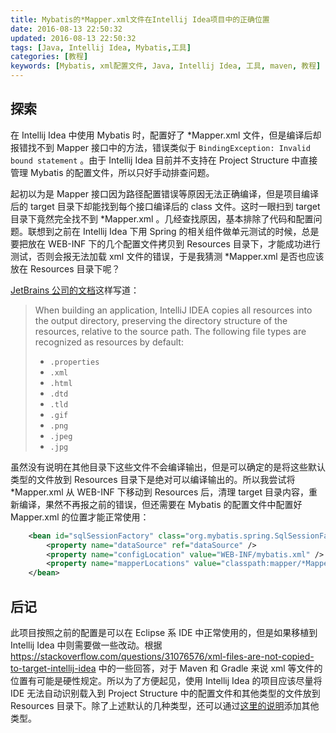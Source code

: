 ```yaml
---
title: Mybatis的*Mapper.xml文件在Intellij Idea项目中的正确位置
date: 2016-08-13 22:50:32
updated: 2016-08-13 22:50:32
tags: [Java, Intellij Idea, Mybatis,工具]
categories: [教程]
keywords: [Mybatis, xml配置文件, Java, Intellij Idea, 工具, maven, 教程]
---
```


## 探索

在 Intellij Idea 中使用 Mybatis 时，配置好了 *Mapper.xml 文件，但是编译后却报错找不到 Mapper 接口中的方法，错误类似于 `BindingException: Invalid bound statement` 。由于 Intellij Idea 目前并不支持在 Project Structure 中直接管理 Mybatis 的配置文件，所以只好手动排查问题。

起初以为是 Mapper 接口因为路径配置错误等原因无法正确编译，但是项目编译后的 target 目录下却能找到每个接口编译后的 class 文件。这时一眼扫到 target 目录下竟然完全找不到 *Mapper.xml 。几经查找原因，基本排除了代码和配置问题。联想到之前在 Intellij Idea 下用 Spring 的相关组件做单元测试的时候，总是要把放在 WEB-INF 下的几个配置文件拷贝到 Resources 目录下，才能成功进行测试，否则会报无法加载 xml 文件的错误，于是我猜测 *Mapper.xml 是否也应该放在 Resources 目录下呢？<!--more-->

[JetBrains 公司的文档](https://www.jetbrains.com/help/idea/2016.2/resource-files.html)这样写道：

> When building an application, IntelliJ IDEA copies all resources into the output directory, preserving the directory structure of the resources, relative to the source path. The following file types are recognized as resources by default:
>
> - `.properties`
> - `.xml`
> - `.html`
> - `.dtd`
> - `.tld`
> - `.gif`
> - `.png`
> - `.jpeg`
> - `.jpg`

虽然没有说明在其他目录下这些文件不会编译输出，但是可以确定的是将这些默认类型的文件放到 Resources 目录下是绝对可以编译输出的。所以我尝试将 *Mapper.xml 从 WEB-INF 下移动到 Resources 后，清理 target 目录内容，重新编译，果然不再报之前的错误，但还需要在 Mybatis 的配置文件中配置好 Mapper.xml 的位置才能正常使用：

```xml
    <bean id="sqlSessionFactory" class="org.mybatis.spring.SqlSessionFactoryBean">
        <property name="dataSource" ref="dataSource" />
        <property name="configLocation" value="WEB-INF/mybatis.xml" />
        <property name="mapperLocations" value="classpath:mapper/*Mapper.xml" />
    </bean>
```

## 后记

此项目按照之前的配置是可以在 Eclipse 系 IDE 中正常使用的，但是如果移植到 Intellij Idea 中则需要做一些改动。根据 https://stackoverflow.com/questions/31076576/xml-files-are-not-copied-to-target-intellij-idea 中的一些回答，对于 Maven 和 Gradle 来说 xml 等文件的位置有可能是硬性规定。所以为了方便起见，使用 Intellij Idea 的项目应该尽量将 IDE 无法自动识别载入到 Project Structure 中的配置文件和其他类型的文件放到 Resources 目录下。除了上述默认的几种类型，还可以通过[这里的说明](https://www.jetbrains.com/help/idea/2016.2/compiler.html)添加其他类型。